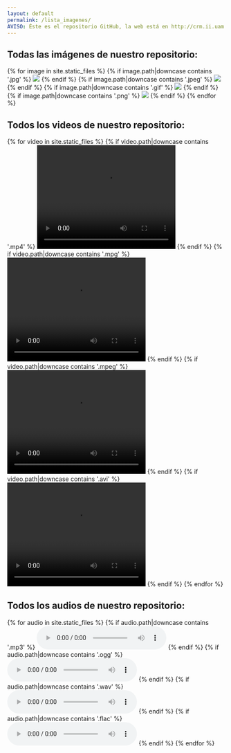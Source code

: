 ```yaml
---
layout: default
permalink: /lista_imagenes/
AVISO: Éste es el repositorio GitHub, la web está en http://crm.ii.uam.es/
---
```



Todas las imágenes de nuestro repositorio:
--

{% for image in site.static_files %}
    {% if image.path|downcase contains '.jpg' %}
<img src="{{ site.baseurl }}{{ image.path }}" />
    {% endif %}
    {% if image.path|downcase contains '.jpeg' %}
<img src="{{ site.baseurl }}{{ image.path }}" />
    {% endif %}
    {% if image.path|downcase contains '.gif' %}
<img src="{{ site.baseurl }}{{ image.path }}" />
    {% endif %}
    {% if image.path|downcase contains '.png' %}
<img src="{{ site.baseurl }}{{ image.path }}" />
    {% endif %}
{% endfor %}

Todos los videos de nuestro repositorio:
--

{% for video in site.static_files %}
    {% if video.path|downcase contains '.mp4' %}
<video width="320" height="240" controls><source src="{{ site.baseurl }}{{ video.path }}" type="video/mp4"></video>
    {% endif %}
    {% if video.path|downcase contains '.mpg' %}
<video width="320" height="240" controls><source src="{{ site.baseurl }}{{ video.path }}" type="video/mpg"></video>
    {% endif %}
    {% if video.path|downcase contains '.mpeg' %}
<video width="320" height="240" controls><source src="{{ site.baseurl }}{{ video.path }}" type="video/mpeg"></video>
    {% endif %}
    {% if video.path|downcase contains '.avi' %}
<video width="320" height="240" controls><source src="{{ site.baseurl }}{{ video.path }}" type="video/avi"></video>
    {% endif %}
{% endfor %}

Todos los audios de nuestro repositorio:
--

{% for audio in site.static_files %}
    {% if audio.path|downcase contains '.mp3' %}
<audio controls><source src="{{ site.baseurl }}{{ audio.path }}" type="audio/mp3"></audio>
    {% endif %}
    {% if audio.path|downcase contains '.ogg' %}
<audio controls><source src="{{ site.baseurl }}{{ audio.path }}" type="audio/ogg"></audio>
    {% endif %}
    {% if audio.path|downcase contains '.wav' %}
<audio controls><source src="{{ site.baseurl }}{{ audio.path }}" type="audio/wav"></audio>
    {% endif %}
    {% if audio.path|downcase contains '.flac' %}
<audio controls><source src="{{ site.baseurl }}{{ audio.path }}" type="audio/flac"></audio>
    {% endif %}
{% endfor %}
